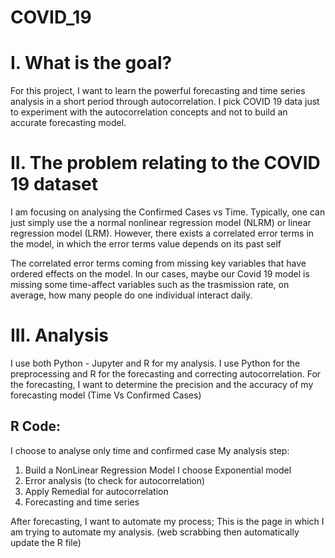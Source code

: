 # COVID_19
# I. What is the goal?  
For this project, I want to learn the powerful forecasting and time series analysis in a short period through autocorrelation. I pick COVID 19 data just to experiment with the autocorrelation concepts and not to build an accurate forecasting model.

# II. The problem relating to the COVID 19 dataset 
I am focusing on analysing the Confirmed Cases vs Time. Typically, one can just simply use the a normal nonlinear regression model (NLRM) or linear regression model (LRM). However, there exists a correlated error terms in the model, in which the error terms value depends on its past self 

The correlated error terms coming from missing key variables that have ordered effects on the model. In our cases, maybe our Covid 19 model is missing some time-affect variables such as the trasmission rate, on average, how many people do one individual interact daily.
# III. Analysis
I use both Python - Jupyter and R for my analysis. I use Python for the preprocessing and R for the forecasting and correcting autocorrelation. For the forecasting, I want to determine the precision and the accuracy of my forecasting model (Time Vs Confirmed Cases)


## R Code:
I choose to analyse only time and confirmed case My analysis step:

1. Build a NonLinear Regression Model
   I choose Exponential model
2. Error analysis (to check for autocorrelation)
3. Apply Remedial for autocorrelation
4. Forecasting and time series


After forecasting, I want to automate my process;
This is the page in which I am trying to automate my analysis. (web scrabbing then automatically update the R file) 
